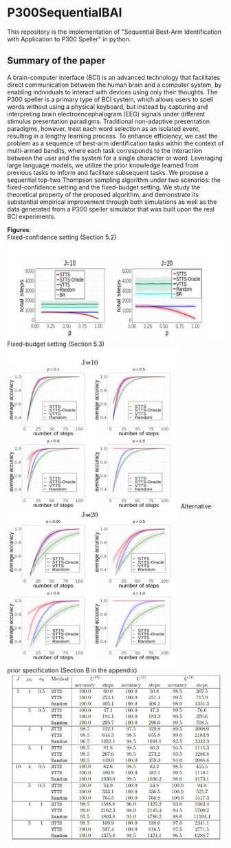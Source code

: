 # P300SequentialBAI
This repository is the implementation of "Sequential Best-Arm Identification with Application to P300 Speller" in python.

## Summary of the paper

A brain-computer interface (BCI) is an advanced technology that facilitates direct communication between the human brain and a computer system, by enabling individuals to interact with devices using only their thoughts. The P300 speller is a primary type of BCI system, which allows users to spell words without using a physical keyboard, but instead by capturing and interpreting brain electroencephalogram (EEG) signals under different stimulus presentation paradigms. Traditional non-adaptive presentation paradigms, however, treat each word selection as an isolated event, resulting in a lengthy learning process. To enhance efficiency, we cast the problem as a sequence of best-arm identification tasks within the context of multi-armed bandits, where each task corresponds to the interaction between the user and the system for a single character or word. Leveraging large language models, we utilize the prior knowledge learned from previous tasks to inform and facilitate subsequent tasks. We propose a sequential top-two Thompson sampling algorithm under two scenarios: the fixed-confidence setting and the fixed-budget setting. We study the theoretical property of the proposed algorithm, and demonstrate its substantial empirical improvement through both simulations as well as the data generated from a P300 speller simulator that was built upon the real BCI experiments.



**Figures**:  
Fixed-confidence setting (Section 5.2)
 <img align="center" src="Figure/FC.png" alt="drawing" width="600">
Fixed-budget setting (Section 5.3)
 <img align="center" src="Figure/FB.png" alt="drawing" width="400">
Alternative prior specification (Section B in the appendix)
 <img align="center" src="Figure/Alternative_prior.png" alt="drawing" width="600">
